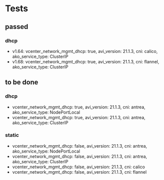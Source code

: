 # Tests

## passed
### dhcp
- v1.64: vcenter_network_mgmt_dhcp: true, avi_version: 21.1.3, cni: calico, ako_service_type: ClusterIP
- v1.68: vcenter_network_mgmt_dhcp: true, avi_version: 21.1.3, cni: flannel, ako_service_type: ClusterIP



## to be done

### dhcp

- vcenter_network_mgmt_dhcp: true, avi_version: 21.1.3, cni: antrea, ako_service_type: NodePortLocal
- vcenter_network_mgmt_dhcp: true, avi_version: 21.1.3, cni: antrea, ako_service_type: ClusterIP


### static

- vcenter_network_mgmt_dhcp: false, avi_version: 21.1.3, cni: antrea, ako_service_type: NodePortLocal
- vcenter_network_mgmt_dhcp: false, avi_version: 21.1.3, cni: antrea, ako_service_type: ClusterIP
- vcenter_network_mgmt_dhcp: false, avi_version: 21.1.3, cni: calico
- vcenter_network_mgmt_dhcp: false, avi_version: 21.1.3, cni: flannel